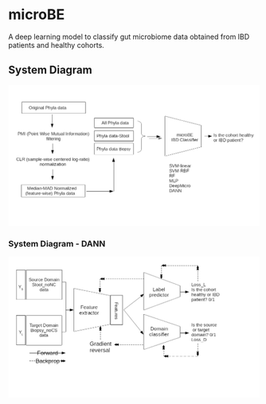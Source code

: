 # microBE
A deep learning model to classify gut microbiome data obtained from IBD patients and healthy cohorts.

## System Diagram
<p align="center">
  <img src="/assets/overall_data_pipeline.png" width="600" title="microBE System Diagram">
</p>

### System Diagram - DANN
<p align="center">
  <img src="/assets/DANN_diagram.png" width="600" title="microBE System Classifier">
</p>
